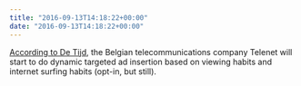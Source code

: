 ```yaml
---
title: "2016-09-13T14:18:22+00:00"
date: "2016-09-13T14:18:22+00:00"
---
```


[According to De Tijd](https://www.tijd.be/tech-media/media-marketing/Telenet-begint-met-tv-reclame-op-maat/9808100), the Belgian telecommunications company Telenet will start to do dynamic targeted ad insertion based on viewing habits and internet surfing habits (opt-in, but still).
